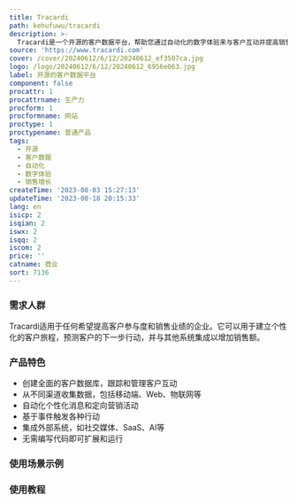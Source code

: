 ```yaml
---
title: Tracardi
path: kehufuwu/tracardi
description: >-
  Tracardi是一个开源的客户数据平台，帮助您通过自动化的数字体验来与客户互动并提高销售业绩。它可以帮助您连接不同接触点的客户数据，提供有价值的洞察，用于改善客户体验。通过自动化个性化的消息和定向营销活动，您还可以提高客户参与度和留存率。Tracardi提供了全面的客户数据库，可由其他系统访问，以分析、跟踪和管理客户互动。它支持从多个渠道收集数据，提供实时的客户互动，并可以基于事件触发各种行动。
source: 'https://www.tracardi.com'
cover: /cover/20240612/6/12/20240612_ef3507ca.jpg
logo: /logo/20240612/6/12/20240612_6956e063.jpg
label: 开源的客户数据平台
component: false
procattr: 1
procattrname: 生产力
procform: 1
procformname: 网站
proctype: 1
proctypename: 普通产品
tags:
  - 开源
  - 客户数据
  - 自动化
  - 数字体验
  - 销售增长
createTime: '2023-08-03 15:27:13'
updateTime: '2023-08-18 20:15:33'
lang: en
isicp: 2
isqian: 2
iswx: 2
isqq: 2
iscom: 2
price: ''
catname: 商业
sort: 7136
---
```




### 需求人群
Tracardi适用于任何希望提高客户参与度和销售业绩的企业。它可以用于建立个性化的客户旅程，预测客户的下一步行动，并与其他系统集成以增加销售额。

### 产品特色
- 创建全面的客户数据库，跟踪和管理客户互动
- 从不同渠道收集数据，包括移动端、Web、物联网等
- 自动化个性化消息和定向营销活动
- 基于事件触发各种行动
- 集成外部系统，如社交媒体、SaaS、AI等
- 无需编写代码即可扩展和运行

### 使用场景示例


### 使用教程


  
